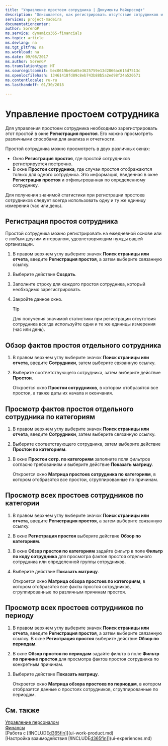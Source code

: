 ```yaml
---
title: "Управление простоем сотрудника | Документы Майкрософт"
description: "Описывается, как регистрировать отсутствие сотрудников и анализировать статистику отсутствия."
services: project-madeira
documentationcenter: 
author: SorenGP
ms.service: dynamics365-financials
ms.topic: article
ms.devlang: na
ms.tgt_pltfrm: na
ms.workload: na
ms.date: 09/08/2017
ms.author: SorenGP
ms.translationtype: HT
ms.sourcegitcommit: bec0619be0a65e3625759e13d2866ac615d7513c
ms.openlocfilehash: 13461418fd89c8eb743b88b5a2ed98f24a520571
ms.contentlocale: ru-ru
ms.lasthandoff: 01/30/2018

---
```

# <a name="manage-employee-absence"></a>Управление простоем сотрудника
Для управления простоем сотрудника необходимо зарегистрировать этот простой в окне **Регистрация простоя**. Его можно просмотреть различными способами для анализа и отчетности.

Простой сотрудника можно просмотреть в двух различных окнах:

* Окно **Регистрация простоя**, где простой сотрудников регистрируется построчно.
* В окне **Простои сотрудника**, где случаи простоя отображаются только для одного сотрудника. Это информация, введенная в окне **Регистрация простоя** и отфильтрованная по определенному сотруднику.

Для получения значимой статистики при регистрации простоев сотрудников следует всегда использовать одну и ту же единицу измерения (час или день).

## <a name="to-register-employee-absence"></a>Регистрация простоя сотрудника
Простой сотрудника можно регистрировать на ежедневной основе или с любым другим интервалом, удовлетворяющим нужды вашей организации.

1. В правом верхнем углу выберите значок **Поиск страницы или отчета**, введите **Регистрация простоя**, а затем выберите связанную ссылку.
2. Выберите действие **Создать**.
3. Заполните строку для каждого простоя сотрудника, который необходимо зарегистрировать.
4. Закройте данное окно.

    > [!Tip]
    > Для получения значимой статистики при регистрации отсутствия сотрудника всегда используйте одни и те же единицы измерения (час или день).

## <a name="to-view-an-individual-employees-absence"></a>Обзор фактов простоя отдельного сотрудника
1. В правом верхнем углу выберите значок **Поиск страницы или отчета**, введите **Сотрудники**, затем выберите связанную ссылку.
2. Выберите соответствующего сотрудника, затем выберите действие **Простои**.

    Откроется окно **Простои сотрудников**, в котором отобразятся все простои, а также даты их начала и окончания.

## <a name="to-view-an-employees-absence-by-categories"></a>Просмотр фактов простоя отдельного сотрудника по категориям
1. В правом верхнем углу выберите значок **Поиск страницы или отчета**, введите **Сотрудники**, затем выберите связанную ссылку.
2. Выберите соответствующего сотрудника, затем выберите действие **Простои по категориям**.
3. В окне **Простои сотр. по категориям** заполните поля фильтров согласно требованиям и выберите действие **Показать матрицу**.

    Откроется окно **Матрица простоев сотрудника по категориям**, в котором отобразятся все простои, сгруппированные по причинам.

## <a name="to-view-all-employee-absences-by-category"></a>Просмотр всех простоев сотрудников по категории
1. В правом верхнем углу выберите значок **Поиск страницы или отчета**, введите **Регистрация простоя**, а затем выберите связанную ссылку.
2. В окне **Регистрация простоя** выберите действие **Обзор по категориям**.
3. В окне **Обзор простоя по категориям** задайте фильтр в поле **Фильтр по коду сотрудника** для просмотра фактов простоя отдельного сотрудника или определенной группы сотрудников.
4. Выберите действие **Показать матрицу**.

    Откроется окно **Матрица обзора простоев по категориям**, в котором отобразятся все факты простоя сотрудников, сгруппированные по различным причинам простоя.

## <a name="to-view-all-employee-absences-by-period"></a>Просмотр всех простоев сотрудников по периоду
1. В правом верхнем углу выберите значок **Поиск страницы или отчета**, введите **Регистрация простоя**, а затем выберите связанную ссылку.
   В окне **Регистрация простоя** выберите действие **Обзор по периодам**.
2. В окне **Обзор простоя по периодам** задайте фильтр в поле **Фильтр по причине простоя** для просмотра фактов простоя сотрудника по конкретным причинам.
3. Выберите действие **Показать матрицу**.

    Откроется окно **Матрица обзора простоев по периодам**, в котором отобразятся данные о простоях сотрудников, сгруппированные по периодам.

## <a name="see-also"></a>См. также
[Управление персоналом](hr-manage-human-resources.md)  
[Финансы](finance.md)  
[Работа с [!INCLUDE[d365fin](includes/d365fin_md.md)]](ui-work-product.md)  
[Настройка взаимодействия [!INCLUDE[d365fin](includes/d365fin_md.md)]](ui-experiences.md)

